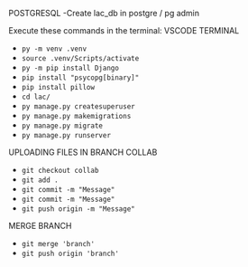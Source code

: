 

POSTGRESQL
-Create lac_db in postgre / pg admin

Execute these commands in the terminal:
VSCODE TERMINAL
- `py -m venv .venv`
- `source .venv/Scripts/activate`
- `py -m pip install Django`
- `pip install "psycopg[binary]"`
- `pip install pillow`
- `cd lac/`
- `py manage.py createsuperuser`
- `py manage.py makemigrations`
- `py manage.py migrate`
- `py manage.py runserver`


UPLOADING FILES IN BRANCH COLLAB

- `git checkout collab`
- `git add .`
- `git commit -m "Message"`
- `git commit -m "Message"`
- `git push origin -m "Message"`

MERGE BRANCH
- `git merge 'branch'`
- `git push origin 'branch'`

